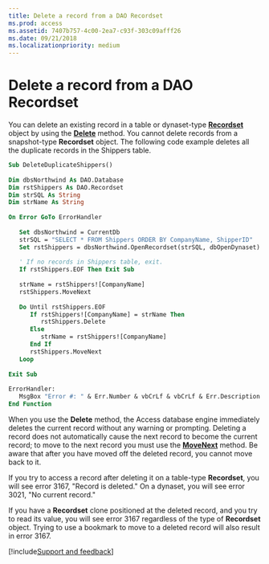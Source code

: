 ```yaml
---
title: Delete a record from a DAO Recordset
ms.prod: access
ms.assetid: 7407b757-4c00-2ea7-c93f-303c09afff26
ms.date: 09/21/2018
ms.localizationpriority: medium
---
```



# Delete a record from a DAO Recordset

You can delete an existing record in a table or dynaset-type **[Recordset](../../../api/overview/Access.md)** object by using the **[Delete](../../../api/overview/Access.md)** method. You cannot delete records from a snapshot-type **Recordset** object. The following code example deletes all the duplicate records in the Shippers table.


```vb
Sub DeleteDuplicateShippers() 
 
Dim dbsNorthwind As DAO.Database 
Dim rstShippers As DAO.Recordset 
Dim strSQL As String 
Dim strName As String 
 
On Error GoTo ErrorHandler 
 
   Set dbsNorthwind = CurrentDb 
   strSQL = "SELECT * FROM Shippers ORDER BY CompanyName, ShipperID" 
   Set rstShippers = dbsNorthwind.OpenRecordset(strSQL, dbOpenDynaset) 
 
   ' If no records in Shippers table, exit. 
   If rstShippers.EOF Then Exit Sub 
 
   strName = rstShippers![CompanyName] 
   rstShippers.MoveNext 
 
   Do Until rstShippers.EOF 
      If rstShippers![CompanyName] = strName Then 
         rstShippers.Delete 
      Else 
         strName = rstShippers![CompanyName] 
      End If 
      rstShippers.MoveNext 
   Loop 
 
Exit Sub 
 
ErrorHandler: 
   MsgBox "Error #: " & Err.Number & vbCrLf & vbCrLf & Err.Description 
End Function
```


When you use the **Delete** method, the Access database engine immediately deletes the current record without any warning or prompting. Deleting a record does not automatically cause the next record to become the current record; to move to the next record you must use the **[MoveNext](../../../api/overview/Access.md)** method. Be aware that after you have moved off the deleted record, you cannot move back to it.

If you try to access a record after deleting it on a table-type **Recordset**, you will see error 3167, "Record is deleted." On a dynaset, you will see error 3021, "No current record."

If you have a **Recordset** clone positioned at the deleted record, and you try to read its value, you will see error 3167 regardless of the type of **Recordset** object. Trying to use a bookmark to move to a deleted record will also result in error 3167.

[!include[Support and feedback](~/includes/feedback-boilerplate.md)]
